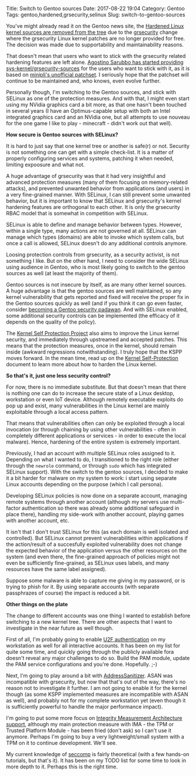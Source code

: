 Title: Switch to Gentoo sources
Date: 2017-08-22 19:04
Category: Gentoo
Tags: gentoo,hardened,grsecurity,selinux
Slug: switch-to-gentoo-sources

You've might already read it on the Gentoo news site, the [Hardened Linux kernel sources
are removed from the tree][1] due to the [grsecurity][2] change where the grsecurity
Linux kernel patches are no longer provided for free. The decision was made due to
supportability and maintainability reasons.

That doesn't mean that users who want to stick with the grsecurity related hardening
features are left alone. [Agostino Sarubbo has started providing sys-kernel/grsecurity-sources][3]
for the users who want to stick with it, as it is based on [minipli's unofficial patchset][4].
I seriously hope that the patchset will continue to be maintained and, who knows, even evolve further.

Personally though, I'm switching to the Gentoo sources, and stick with SELinux as one of the
protection measures. And with that, I might even start using my NVidia graphics card a bit more, 
as that one hasn't been touched in several years (I have an Optimus-capable setup with both an
Intel integrated graphics card and an NVidia one, but all attempts to use nouveau for the one game
I like to play - minecraft - didn't work out that well).

<!-- PELICAN_END_SUMMARY -->

**How secure is Gentoo sources with SELinux?**

It is hard to just say that one kernel tree or another is safe(r) or not. Security is not something
one can get with a simple check-list. It is a matter of properly configuring services and systems,
patching it when needed, limiting expoosure and what not.

A huge advantage of grsecurity was that it had very insightful and advanced protection measures
(many of them focusing on memory-related attacks), and prevented unwanted behavior from applications
(and users) in a very fine-grained manner. With SELinux, I can still prevent some unwanted behavior,
but it is important to know that SELinux and grsecurity's kernel hardening features are orthogonal
to each other. It is only the grsecurity RBAC model that is somewhat in competition with SELinux.

SELinux is able to define and manage behavior between types. However, within a single type, many
actions are not governed at all. SELinux can manage which types (domains) are able to invoke which
system calls, but once a call is allowed, SELinux doesn't do any additional controls anymore.

Loosing protection controls from grsecurity, as a security activist, is not something I like. But
on the other hand, I need to consider the wide SELinux using audience in Gentoo, who is most likely
going to switch to the gentoo sources as well (at least the majority of them).

Gentoo sources is not insecure by itself, as are many other kernel sources. A huge advantage is that
the gentoo sources are well maintained, so any kernel vulnerability that gets reported and fixed will
receive the proper fix in the Gentoo sources quickly as well (and if you think it can go even faster,
consider [becoming a Gentoo security padawan][5]. And with SELinux enabled, some additional security
controls can be implemented (the efficacy of it depends on the quality of the policy).

The [Kernel Self Protection Project][6] also aims to improve the Linux kernel security, and immediately
through upstreamed and accepted patches. This means that the protection measures, once in the kernel,
should remain inside (awkward regressions notwithstanding). I truly hope that the KSPP moves forward.
In the mean time, read up on the [Kernel Self-Protection][7] document to learn more about how to harden
the Linux kernel.

**So that's it, just one less security control?**

For now, there is no immediate substitute. But that doesn't mean that there is nothing one can do
to increase the secure state of a Linux desktop, workstation or even IoT device. Although remotely
executable exploits do pop up and exist, many vulnerabilities in the Linux kernel are mainly exploitable
through a local access pattern.

That means that vulnerabilities often can only be exploited through a local invocation (or through chaining
by using other vulnerabilities - often in completely different applications or services - in order to
execute the local malware). Hence, hardening of the entire system is extremely important.

Previously, I had an account with multiple SELinux roles assigned to it. Depending on what I wanted to
do, I transitioned to the right role (either through the ``newrole`` command, or through ``sudo`` which
has integrated SELinux support). With the switch to the gentoo sources, I decided to make it a bit
harder for malware on my system to work: i start using separate Linux accounts depending on the purpose
(which I call persona).

Developing SELinux policies is now done on a separate account, managing remote systems through another
account (although my servers use multi-factor authentication so there was already some additional safeguard
in place there), handling my side-work with another account, playing games with another account, etc.

It isn't that I don't trust SELinux for this (as each domain is well isolated and controlled). But SELinux
cannot prevent vulnerabilities within applications if the action/result of a succesfully exploited
vulnerability does not change the expected behavior of the application versus the other resources
on the system (and even there, the fine-grained approach of policies might not even be sufficiently
fine-grained, as SELinux uses labels, and many resources have the same label assigned).

Suppose some malware is able to capture me giving in my password, or is trying to phish for it. By
using separate accounts (with separate passphrazes of course) the impact is reduced a bit.

**Other things on the plate**

The change to different accounts was one thing I wanted to establish before switching to a new kernel
tree. There are other aspects that I want to investigate in the near future as well though.

First of all, I'm probably going to enable [U2F authentication][8] on my workstation as well for
all interactive accounts. It has been on my list for quite some time, and quickly going through the
publicly available fora doesn't reveal any major challenges to do so. Build the PAM module, update
the PAM service configurations and you're done. Hopefully. ;-)

Next, I'm going to play around a bit with [AddressSanitizer][9]. ASAN was incompatible with grsecurity,
but now that that's out of the way, there's no reason not to investigate it further. I am not going
to enable it for the kernel though (as some KSPP implemented measures are incompatible with ASAN as well),
and probably not for my complete workstation yet (even though it is sufficiently powerful to handle the major
performance impact).

I'm going to put some more focus on [Integrity Measurement Architecture support][10], although my main protection
measure with IMA - the TPM or Trusted Platform Module - has been fried (don't ask) so I can't use it anymore.
Perhaps I'm going to buy a very lightweight/small system with a TPM on it to continue development. We'll see.

My current knowledge of [seccomp][11] is fairly theoretical (with a few hands-on tutorials, but that's it). It
has been on my TODO list for some time to look in more depth to it. Perhaps this is the right time.


[1]: https://www.gentoo.org/news/2017/08/19/hardened-sources-removal.html
[2]: http://grsecurity.net/
[3]: https://blogs.gentoo.org/ago/2017/08/21/sys-kernel-grsecurity-sources-available/#utm_source=feed&utm_medium=feed&utm_campaign=feed
[4]: https://github.com/minipli/linux-unofficial_grsec
[5]: https://wiki.gentoo.org/wiki/Project:Security/Padawan_Process
[6]: https://kernsec.org/wiki/index.php/Kernel_Self_Protection_Project
[7]: https://www.kernel.org/doc/html/latest/security/self-protection.html
[8]: https://github.com/Yubico/pam-u2f
[9]: https://wiki.gentoo.org/wiki/AddressSanitizer
[10]: https://wiki.gentoo.org/wiki/Integrity_Measurement_Architecture
[11]: https://en.wikipedia.org/wiki/Seccomp


